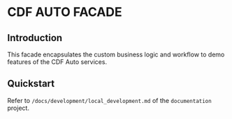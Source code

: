 # CDF AUTO FACADE

## Introduction

This facade encapsulates the custom business logic and workflow to demo features of the CDF Auto services.

## Quickstart

Refer to `/docs/development/local_development.md` of the `documentation` project.
